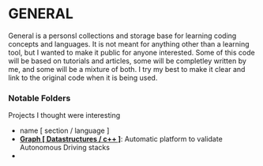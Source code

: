 
GENERAL 
===============

General is a personsl collections and storage base for learning coding concepts and languages. It is not meant for anything
other than a learning tool, but I wanted to make it public for anyone interested. Some of this code will be based on tutorials 
and articles, some will be completley written by me, and some will be a mixture of both. I try my best to make it clear 
and link to the original code when it is being used.  

### Notable Folders
Projects I thought were interesting

* name  [ section / language ]
* [**Graph [ Datastructures / c++ ]**](C++/knowledgeLibrary/datastructures/graph/): Automatic platform to validate Autonomous Driving stacks
*



